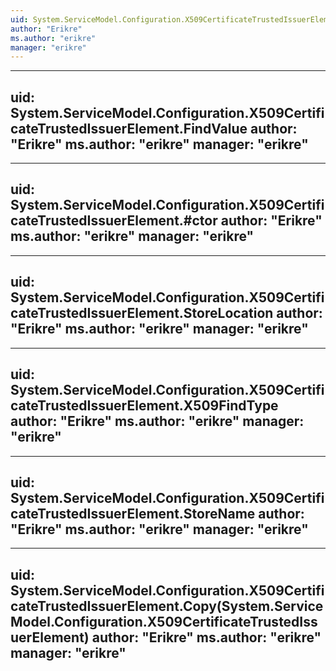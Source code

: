 ```yaml
---
uid: System.ServiceModel.Configuration.X509CertificateTrustedIssuerElement
author: "Erikre"
ms.author: "erikre"
manager: "erikre"
---
```


---
uid: System.ServiceModel.Configuration.X509CertificateTrustedIssuerElement.FindValue
author: "Erikre"
ms.author: "erikre"
manager: "erikre"
---

---
uid: System.ServiceModel.Configuration.X509CertificateTrustedIssuerElement.#ctor
author: "Erikre"
ms.author: "erikre"
manager: "erikre"
---

---
uid: System.ServiceModel.Configuration.X509CertificateTrustedIssuerElement.StoreLocation
author: "Erikre"
ms.author: "erikre"
manager: "erikre"
---

---
uid: System.ServiceModel.Configuration.X509CertificateTrustedIssuerElement.X509FindType
author: "Erikre"
ms.author: "erikre"
manager: "erikre"
---

---
uid: System.ServiceModel.Configuration.X509CertificateTrustedIssuerElement.StoreName
author: "Erikre"
ms.author: "erikre"
manager: "erikre"
---

---
uid: System.ServiceModel.Configuration.X509CertificateTrustedIssuerElement.Copy(System.ServiceModel.Configuration.X509CertificateTrustedIssuerElement)
author: "Erikre"
ms.author: "erikre"
manager: "erikre"
---

